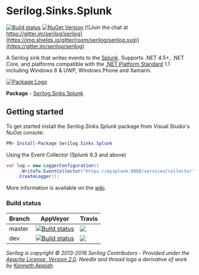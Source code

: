# Serilog.Sinks.Splunk

[![Build status](https://ci.appveyor.com/api/projects/status/yt40wg34t8oj61al?svg=true)](https://ci.appveyor.com/project/serilog/serilog-sinks-splunk) 
[![NuGet Version](http://img.shields.io/nuget/v/Serilog.Sinks.Splunk.svg?style=flat)](https://www.nuget.org/packages/Serilog.Sinks.Splunk/)
 [![Join the chat at https://gitter.im/serilog/serilog](https://img.shields.io/gitter/room/serilog/serilog.svg)](https://gitter.im/serilog/serilog)
 
A Serilog sink that writes events to the [Splunk](https://splunk.com). Supports .NET 4.5+, .NET Core, and platforms compatible with the [.NET Platform Standard](https://github.com/dotnet/corefx/blob/master/Documentation/architecture/net-platform-standard.md) 1.1 including Windows 8 & UWP, Windows Phone and Xamarin.

[![Package Logo](http://serilog.net/images/serilog-sink-nuget.png)](http://nuget.org/packages/serilog.sinks.splunk)

**Package** - [Serilog.Sinks.Splunk](http://nuget.org/packages/serilog.sinks.splunk)

## Getting started

To get started install the *Serilog.Sinks.Splunk* package from Visual Studio's *NuGet* console:

```powershell
PM> Install-Package Serilog.Sinks.Splunk
```

Using the Event Collector (Splunk 6.3 and above)

```csharp 
var log = new LoggerConfiguration()
     .WriteTo.EventCollector("https://mysplunk:8088/services/collector", "myeventcollectortoken")
    .CreateLogger();
```

More information is available on the [wiki](https://github.com/serilog/serilog-sinks-splunk/wiki).

### Build status

Branch  | AppVeyor | Travis
------------- | ------------- |-------------
master |  [![Build status](https://ci.appveyor.com/api/projects/status/yt40wg34t8oj61al/branch/master?svg=true)](https://ci.appveyor.com/project/serilog/serilog-sinks-splunk/branch/dev) | ![](https://travis-ci.org/serilog/serilog-sinks-splunk.svg?branch=master) 
dev | [![Build status](https://ci.appveyor.com/api/projects/status/yt40wg34t8oj61al/branch/dev?svg=true)](https://ci.appveyor.com/project/serilog/serilog-sinks-splunk/branch/master) | ![](https://travis-ci.org/serilog/serilog-sinks-splunk.svg?branch=dev)

_Serilog is copyright &copy; 2013-2016 Serilog Contributors - Provided under the [Apache License, Version 2.0](http://apache.org/licenses/LICENSE-2.0.html). Needle and thread logo a derivative of work by [Kenneth Appiah](http://www.kensets.com/)._